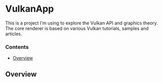 # VulkanApp

This is a project I'm using to explore the Vulkan API and graphics theory. The core renderer is based on various Vulkan tutorials, samples and articles. 

### Contents

- [Overview](#overview)



## Overview




